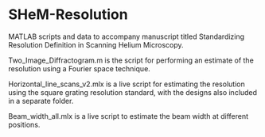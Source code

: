 # SHeM-Resolution

MATLAB scripts and data to accompany manuscript titled Standardizing Resolution Definition in Scanning Helium Microscopy.

Two_Image_Diffractogram.m is the script for performing an estimate of the resolution using a Fourier space technique.

Horizontal_line_scans_v2.mlx is a live script for estimating the resolution using the square grating resolution standard, with the designs also included in a separate folder.

Beam_width_all.mlx is a live script to estimate the beam width at different positions.
